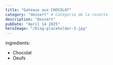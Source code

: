 ```yaml
---
title: "Gateaux aux CHOCOLAT"
category: "dessert" # Catégorie de la recette
description: "Dessert"
pubDate: "April 14 2025"
heroImage: "/blog-placeholder-3.jpg"
---
```


ingredients:

- Chocolat
- Oeufs

